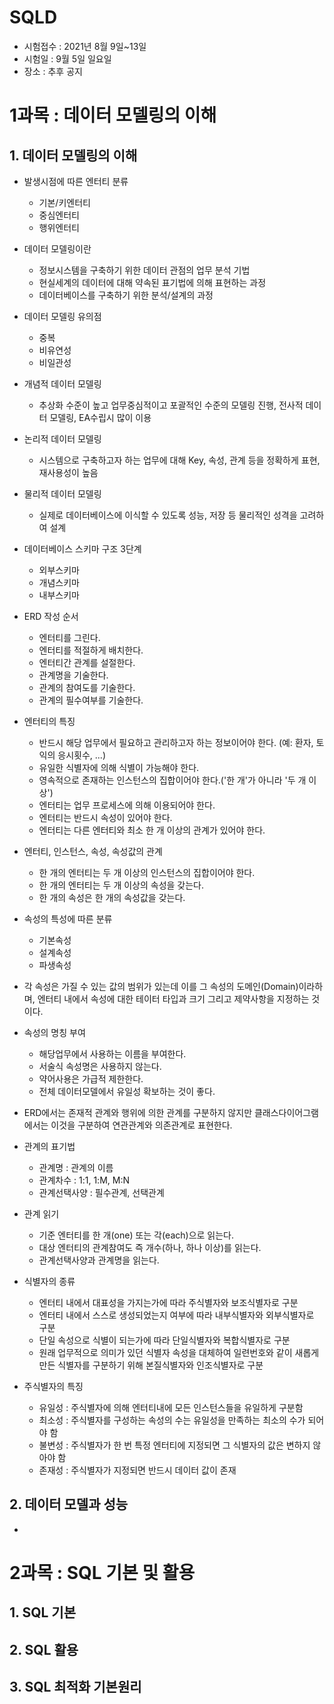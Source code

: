 # SQLD
- 시험접수 : 2021년 8월 9일~13일
- 시험일 : 9월 5일 일요일
- 장소 : 추후 공지

# 1과목 : 데이터 모델링의 이해

## 1. 데이터 모델링의 이해
- 발생시점에 따른 엔터티 분류
  - 기본/키엔터티
  - 중심엔터티
  - 행위엔터티

- 데이터 모델링이란
  - 정보시스템을 구축하기 위한 데이터 관점의 업무 분석 기법
  - 현실세계의 데이터에 대해 약속된 표기법에 의해 표현하는 과정
  - 데이터베이스를 구축하기 위한 분석/설계의 과정
  
- 데이터 모델링 유의점
  - 중복
  - 비유연성
  - 비일관성
  
- 개념적 데이터 모델링
  - 추상화 수준이 높고 업무중심적이고 포괄적인 수준의 모델링 진행, 전사적 데이터 모델링, EA수립시 많이 이용

- 논리적 데이터 모델링 
  - 시스템으로 구축하고자 하는 업무에 대해 Key, 속성, 관계 등을 정확하게 표현, 재사용성이 높음
  
- 물리적 데이터 모델링 
  - 실제로 데이터베이스에 이식할 수 있도록 성능, 저장 등 물리적인 성격을 고려하여 설계
  
- 데이터베이스 스키마 구조 3단계
  - 외부스키마
  - 개념스키마
  - 내부스키마 
  
- ERD 작성 순서
  - 엔터티를 그린다. 
  - 엔터티를 적절하게 배치한다. 
  - 엔터티간 관계를 설절한다. 
  - 관계명을 기술한다. 
  - 관계의 참여도를 기술한다. 
  - 관계의 필수여부를 기술한다. 
  
- 엔터티의 특징
  - 반드시 해당 업무에서 필요하고 관리하고자 하는 정보이어야 한다. (예: 환자, 토익의 응시횟수, ...)
  - 유일한 식별자에 의해 식별이 가능해야 한다. 
  - 영속적으로 존재하는 인스턴스의 집합이어야 한다.('한 개'가 아니라 '두 개 이상')
  - 엔터티는 업무 프로세스에 의해 이용되어야 한다. 
  - 엔터티는 반드시 속성이 있어야 한다. 
  - 엔터티는 다른 엔터티와 최소 한 개 이상의 관계가 있어야 한다. 
  
- 엔터티, 인스턴스, 속성, 속성값의 관계
  - 한 개의 엔터티는 두 개 이상의 인스턴스의 집합이어야 한다. 
  - 한 개의 엔터티는 두 개 이상의 속성을 갖는다. 
  - 한 개의 속성은 한 개의 속성값을 갖는다. 
  
- 속성의 특성에 따른 분류
  - 기본속성
  - 설계속성
  - 파생속성
  
- 각 속성은 가질 수 있는 값의 범위가 있는데 이를 그 속성의 도메인(Domain)이라하며, 엔터티 내에서 속성에 대한 테이터 타입과 크기 그리고 제약사항을 지정하는 것이다. 

- 속성의 명칭 부여
  - 해당업무에서 사용하는 이름을 부여한다. 
  - 서술식 속성명은 사용하지 않는다. 
  - 약어사용은 가급적 제한한다. 
  - 전체 데이터모델에서 유일성 확보하는 것이 좋다. 
  
- ERD에서는 존재적 관계와 행위에 의한 관계를 구분하지 않지만 클래스다이어그램에서는 이것을 구분하여 연관관계와 의존관계로 표현한다. 
  
- 관계의 표기법
  - 관계명 : 관계의 이름
  - 관계차수 : 1:1, 1:M, M:N
  - 관계선택사양 : 필수관계, 선택관계
  
- 관계 읽기
  - 기준 엔터티를 한 개(one) 또는 각(each)으로 읽는다. 
  - 대상 엔터티의 관계참여도 즉 개수(하나, 하나 이상)를 읽는다. 
  - 관계선택사양과 관계명을 읽는다. 
  
- 식별자의 종류
  - 엔터티 내에서 대표성을 가지는가에 따라 주식별자와 보조식별자로 구분
  - 엔터티 내에서 스스로 생성되었는지 여부에 따라 내부식별자와 외부식별자로 구분
  - 단일 속성으로 식별이 되는가에 따라 단일식별자와 복합식별자로 구분
  - 원래 업무적으로 의미가 있던 식별자 속성을 대체하여 일련번호와 같이 새롭게 만든 식별자를 구분하기 위해 본질식별자와 인조식별자로 구분
  
- 주식별자의 특징
  - 유일성 : 주식별자에 의해 엔터티내에 모든 인스턴스들을 유일하게 구분함
  - 최소성 : 주식별자를 구성하는 속성의 수는 유일성을 만족하는 최소의 수가 되어야 함
  - 불변성 : 주식별자가 한 번 특정 엔터티에 지정되면 그 식별자의 값은 변하지 않아야 함
  - 존재성 : 주식별자가 지정되면 반드시 데이터 값이 존재
  
  
## 2. 데이터 모델과 성능
- 










# 2과목 : SQL 기본 및 활용

## 1. SQL 기본

## 2. SQL 활용

## 3. SQL 최적화 기본원리
